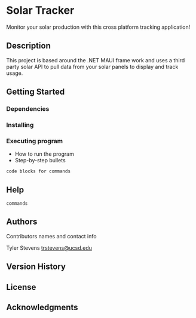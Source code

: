 # Solar Tracker

Monitor your solar production with this cross platform tracking application!

## Description

This project is based around the .NET MAUI frame work and uses a third party solar API to pull data from your solar panels to display and track usage.

## Getting Started

### Dependencies

### Installing

### Executing program

* How to run the program
* Step-by-step bullets
```
code blocks for commands
```

## Help
```
commands
```

## Authors

Contributors names and contact info

Tyler Stevens 
trstevens@ucsd.edu

## Version History

## License

## Acknowledgments
